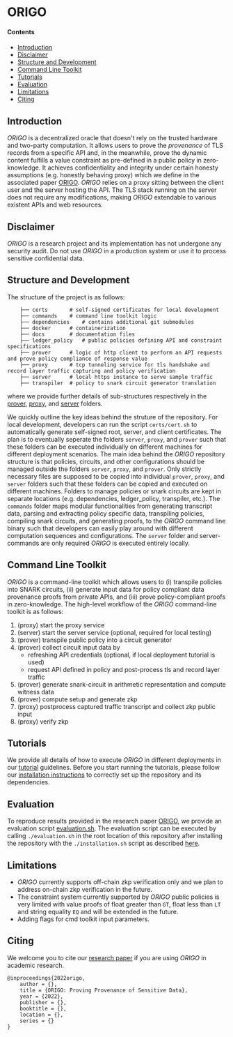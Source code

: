 # ORIGO


#### Contents
- [Introduction](#introduction)
- [Disclaimer](#disclaimer)
- [Structure and Development](#structure-and-development)
- [Command Line Toolkit](#command-line-toolkit)
- [Tutorials](#tutorials)
- [Evaluation](#evaluation)
- [Limitations](#limitations)
- [Citing](#citing)


## Introduction
_ORIGO_ is a decentralized oracle that doesn't rely on the trusted hardware and two-party computation. It allows users to prove the *provenance* of TLS records from a specific API and, in the meanwhile, prove the dynamic content fulfills a value constraint as pre-defined in a public policy in zero-knowledge.  It achieves confidentiality and integrity under certain honesty assumptions (e.g. honestly behaving proxy) which we define in the associated paper [ORIGO](https://link-to-origo.com). _ORIGO_ relies on a proxy sitting between the client user and the server hosting the API. The TLS stack running on the server does not require any modifications, making _ORIGO_ extendable to various existent APIs and web resources.


## Disclaimer
_ORIGO_ is a research project and its implementation has not undergone any security audit. Do not use _ORIGO_ in a production system or use it to process sensitive confidential data.


## Structure and Development
The structure of the project is as follows:
```
    ├── certs		# self-signed certificates for local development
    ├── commands	# command line toolkit logic
    ├── dependencies	# contains additional git submodules
    ├── docker		# containerization
    ├── docs		# documentation files
    ├── ledger_policy	# public policies defining API and constraint specifications
    ├── prover		# logic of http client to perform an API requests and prove policy compliance of response value
    ├── proxy		# tcp tunneling service for tls handshake and record layer traffic capturing and policy verification
    ├── server		# local https instance to serve sample traffic
    ├── transpiler	# policy to snark circuit generator translation
```
where we provide further details of sub-structures respectively in the [prover](./prover), [proxy](./proxy), and [server](./server) folders.

We quickly outline the key ideas behind the struture of the repository. For local development, developers can run the script `certs/cert.sh` to automatically generate self-signed root, server, and client certificates. The plan is to eventually seperate the folders `server`, `proxy`, and `prover` such that these folders can be executed individually on different machines for different deployment scenarios. The main idea behind the _ORIGO_ repository structure is that policies, circuits, and other configurations should be managed outside the folders `server`, `proxy`, and `prover`. Only strictly necessary files are supposed to be copied into individual `prover`, `proxy`, and `server` folders such that these folders can be copied and executed on different machines. Folders to manage policies or snark circuits are kept in separate locations (e.g. dependencies, ledger\_policy, transpiler, etc.). The `commands` folder maps modular functionalities from generating transcript data, parsing and extracting policy specific data, transpiling policies, compiling snark circuits, and generating proofs, to the _ORIGO_ command line binary such that developers can easily play around with different computation sequences and configurations. The `server` folder and server-commands are only required _ORIGO_ is executed entirely locally.


## Command Line Toolkit
_ORIGO_ is a command-line toolkit which allows users to (i) transpile policies into SNARK circuits, (ii) generate input data for policy compliant data provenance proofs from private APIs, and (iii) prove policy-compliant proofs in zero-knowledge. The high-level workflow of the _ORIGO_ command-line toolkit is as follows:

1. (proxy) start the proxy service
2. (server) start the server service (optional, required for local testing)
3. (prover) transpile public policy into a circuit generator
4. (prover) collect circuit input data by
	- refreshing API credentials (optional, if local deployment tutorial is used)
	- request API defined in policy and post-process tls and record layer traffic
5. (prover) generate snark-circuit in arithmetic representation and compute witness data
6. (prover) compute setup and generate zkp
7. (proxy) postprocess captured traffic transcript and collect zkp public input
8. (proxy) verify zkp


## Tutorials
We provide all details of how to execute _ORIGO_ in different deployments in our [tutorial](./docs/tutorials) guidelines. Before you start running the tutorials, please follow our [installation instructions](./docs/00_installation.md) to correctly set up the repository and its dependencies.


## Evaluation
To reproduce results provided in the research paper [ORIGO](https://link-to-origo.com), we provide an evaluation script [evaluation.sh](./evaluation.sh). The evaluation script can be executed by calling `./evaluation.sh` in the root location of this repository after installing the repository with the `./installation.sh` script as described [here](./docs/00_installation.md).


## Limitations
* _ORIGO_ currently supports off-chain zkp verification only and we plan to address on-chain zkp verification in the future. 
* The constraint system currently supported by _ORIGO_ public policies is very limited with value proofs of float greater than `GT`, float less than `LT` and string equality `EQ` and will be extended in the future.
* Adding flags for cmd toolkit input parameters.


## Citing
We welcome you to cite our [research paper](https://link-to-origo.com) if you are using _ORIGO_ in academic research.
```
@inproceedings{2022origo,
    author = {},
    title = {ORIGO: Proving Provenance of Sensitive Data},
    year = {2022},
    publisher = {},
    booktitle = {},
    location = {},
    series = {}
}
```

